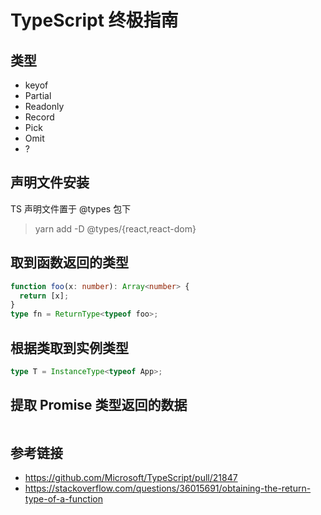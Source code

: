 # TypeScript 终极指南

## 类型

- keyof
- Partial
- Readonly
- Record
- Pick
- Omit
- ?

## 声明文件安装

TS 声明文件置于 @types 包下

> yarn add -D @types/{react,react-dom}

## 取到函数返回的类型

```ts
function foo(x: number): Array<number> {
  return [x];
}
type fn = ReturnType<typeof foo>;
```

## 根据类取到实例类型

```ts
type T = InstanceType<typeof App>;
```

## 提取 Promise 类型返回的数据

```

```

## 参考链接

- https://github.com/Microsoft/TypeScript/pull/21847
- https://stackoverflow.com/questions/36015691/obtaining-the-return-type-of-a-function
